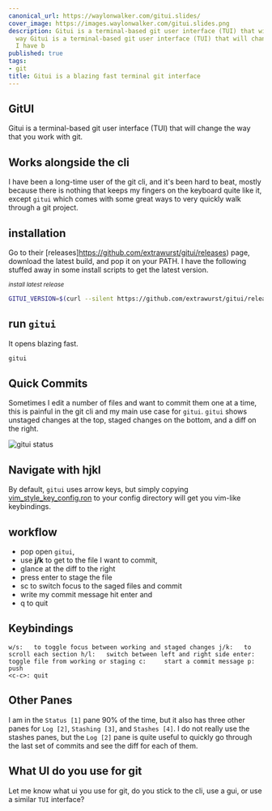 ```yaml
---
canonical_url: https://waylonwalker.com/gitui.slides/
cover_image: https://images.waylonwalker.com/gitui.slides.png
description: Gitui is a terminal-based git user interface (TUI) that will change the
  way Gitui is a terminal-based git user interface (TUI) that will change the way
  I have b
published: true
tags:
- git
title: Gitui is a blazing fast terminal git interface
---
```


## GitUI

Gitui is a terminal-based git user interface (TUI) that will change the way that you work with git. 

## Works alongside the cli

I have been a long-time user of the git cli, and it's been hard to beat, mostly because there is nothing that keeps my fingers on the keyboard quite like it, except `gitui` which comes with some great ways to very quickly walk through a git project.

## installation

Go to their [releases]https://github.com/extrawurst/gitui/releases) page, download the latest build, and pop it on your PATH.  I have the following stuffed away in some install scripts to get the latest version.


_<small>install latest release</small>_
``` bash
GITUI_VERSION=$(curl --silent https://github.com/extrawurst/gitui/releases/latest | tr -d '"' | sed 's/^.*tag\///g' | sed 's/>.*$//g' | sed 's/^v//') wget https://github.com/extrawurst/gitui/releases/download/v${GITUI_VERSION}/gitui-linux-musl.tar.gz -O- -q | sudo tar -zxf - -C /usr/bin/
```

## run `gitui`

It opens blazing fast.

``` bash
gitui
```

## Quick Commits

Sometimes I edit a number of files and want to commit them one at a time, this is painful in the git cli and my main use case for `gitui`.  `gitui` shows unstaged changes at the top, staged changes on the bottom, and a diff on the right.


![gitui status](https://images.waylonwalker.com/gitui-status.png)


## Navigate with hjkl

By default, `gitui` uses arrow keys, but simply copying [vim_style_key_config.ron](https://github.com/extrawurst/gitui/blob/master/vim_style_key_config.ron) to your config directory will get you vim-like keybindings.

## workflow

* pop open `gitui`, 
* use **j/k** to get to the file I want to commit,
* glance at the diff to the right
* press enter to stage the file
* sc to switch focus to the saged files and commit
* write my commit message hit enter and
* q to quit

## Keybindings

```
w/s:   to toggle focus between working and staged changes j/k:   to scroll each section h/l:   switch between left and right side enter: toggle file from working or staging c:     start a commit message p:     push
<c-c>: quit
```

## Other Panes

I am in the `Status [1]` pane 90% of the time, but it also has three other panes for `Log [2]`, `Stashing [3]`, and `Stashes [4]`.  I do not really use the stashes panes, but the `Log [2]` pane is quite useful to quickly go through the last set of commits and see the diff for each of them.

## What UI do you use for git

Let me know what ui you use for git, do you stick to the cli, use a gui, or use a similar `TUI` interface?